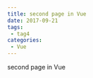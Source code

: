 ```yaml
---
title: second page in Vue
date: 2017-09-21
tags:
 - tag4
categories: 
 - Vue
---
```


second page in Vue